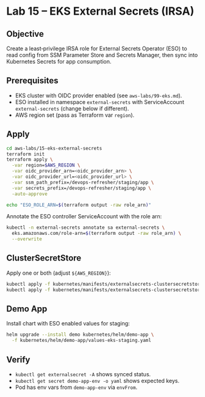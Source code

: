 # Lab 15 – EKS External Secrets (IRSA)

## Objective

Create a least‑privilege IRSA role for External Secrets Operator (ESO) to read config from SSM Parameter Store and Secrets Manager, then sync into Kubernetes Secrets for app consumption.

## Prerequisites

- EKS cluster with OIDC provider enabled (see `aws-labs/99-eks.md`).
- ESO installed in namespace `external-secrets` with ServiceAccount `external-secrets` (change below if different).
- AWS region set (pass as Terraform var `region`).

## Apply

```bash
cd aws-labs/15-eks-external-secrets
terraform init
terraform apply \
  -var region=$AWS_REGION \
  -var oidc_provider_arn=<oidc_provider_arn> \
  -var oidc_provider_url=<oidc_provider_url> \
  -var ssm_path_prefix=/devops-refresher/staging/app \
  -var secrets_prefix=/devops-refresher/staging/app \
  -auto-approve

echo "ESO_ROLE_ARN=$(terraform output -raw role_arn)"
```

Annotate the ESO controller ServiceAccount with the role arn:

```bash
kubectl -n external-secrets annotate sa external-secrets \
  eks.amazonaws.com/role-arn=$(terraform output -raw role_arn) \
  --overwrite
```

## ClusterSecretStore

Apply one or both (adjust `${AWS_REGION}`):

```bash
kubectl apply -f kubernetes/manifests/externalsecrets-clustersecretstore-parameterstore.yml
kubectl apply -f kubernetes/manifests/externalsecrets-clustersecretstore-secretsmanager.yml
```

## Demo App

Install chart with ESO enabled values for staging:

```bash
helm upgrade --install demo kubernetes/helm/demo-app \
  -f kubernetes/helm/demo-app/values-eks-staging.yaml
```

## Verify

- `kubectl get externalsecret -A` shows synced status.
- `kubectl get secret demo-app-env -o yaml` shows expected keys.
- Pod has env vars from `demo-app-env` via `envFrom`.
